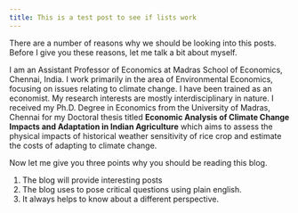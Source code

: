 ```yaml
---
title: This is a test post to see if lists work
---
```


There are a number of reasons why we should be looking into this posts. Before I give you these reasons, let me talk a bit about myself.

I am an Assistant Professor of Economics at Madras School of Economics, Chennai, India. 
I work primarily in the area of Environmental Economics, focusing on issues relating to climate change. 
I have been trained as an economist. My research interests are mostly interdisciplinary in nature. 
I received my Ph.D. Degree in Economics from the University of Madras, Chennai for my Doctoral thesis titled **Economic Analysis of Climate Change Impacts and Adaptation in Indian Agriculture** which aims to assess the physical impacts of historical weather sensitivity of rice crop and estimate the costs of adapting to climate change.

Now let me give you three points why you should be reading this blog.

1. The blog will provide interesting posts
2. The blog uses to pose critical questions using plain english.
3. It always helps to know about a different perspective.
